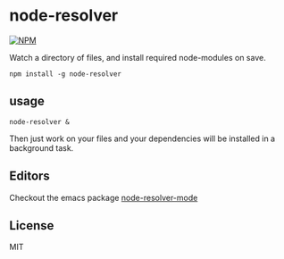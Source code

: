 # node-resolver

[![NPM](https://nodei.co/npm/node-resolver.png?downloads=true)](https://npmjs.org/package/node-resolver)

Watch a directory of files, and install required node-modules on save.

`npm install -g node-resolver`

## usage

`node-resolver &`

Then just work on your files and your dependencies will be installed in a background task.

## Editors

Checkout the emacs package [node-resolver-mode](https://github.com/meandavejustice/node-resolver-mode.el)

## License
MIT
